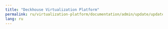 ```yaml
---
title: "Deckhouse Virtualization Platform"
permalink: ru/virtualization-platform/documentation/admin/update/update.html
lang: ru
---
```

